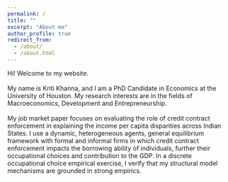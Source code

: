 ```yaml
---
permalink: /
title: ""
excerpt: "About me"
author_profile: true
redirect_from: 
  - /about/
  - /about.html
---
```


Hi! Welcome to my website.  <br />  <br /> 
My name is Kriti Khanna, and I am a PhD Candidate in Economics at the University of Houston. My research interests are in the fields of Macroeconomics, Development and Entrepreneurship. <br /> <br /> 
My job market paper focuses on evaluating the role of credit contract enforcement in explaining the income per capita disparities across Indian States. I use a dynamic, heterogeneous agents, general equilibrium framework with formal and informal firms in which credit contract enforcement impacts the borrowing ability of individuals, further their  occupational choices and contribution to the GDP. In a discrete occupational choice empirical exercise, I verify that my structural model mechanisms are grounded in strong empirics. <br /> <br /> 




